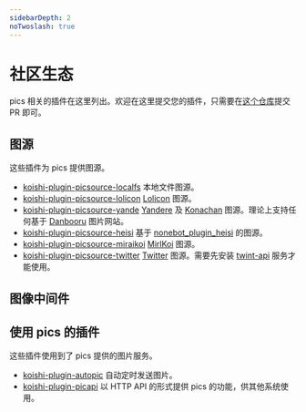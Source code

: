 ```yaml
---
sidebarDepth: 2
noTwoslash: true
---
```


# 社区生态

pics 相关的插件在这里列出。欢迎在这里提交您的插件，只需要在[这个仓库](https://github.com/koishijs/koishijs.github.io)提交 PR 即可。

## 图源

这些插件为 pics 提供图源。

- [koishi-plugin-picsource-localfs](https://npmjs.com/package/koishi-plugin-picsource-localfs) 本地文件图源。
- [koishi-plugin-picsource-lolicon](https://npmjs.com/package/koishi-plugin-picsource-lolicon) [Lolicon](https://api.lolicon.app/) 图源。
- [koishi-plugin-picsource-yande](https://npmjs.com/package/koishi-plugin-picsource-yande) [Yandere](https://yande.re/) 及 [Konachan](https://konachan.com) 图源。理论上支持任何基于 [Danbooru](https://danbooru.donmai.us/) 图片网站。
- [koishi-plugin-picsource-heisi](https://npmjs.com/package/koishi-plugin-picsource-heisi) 基于 [nonebot_plugin_heisi](https://github.com/yzyyz1387/nonebot_plugin_heisi) 的图源。
- [koishi-plugin-picsource-miraikoi](https://npmjs.com/package/koishi-plugin-picsource-miraikoi) [MirlKoi](https://iw233.cn/main.html) 图源。
- [koishi-plugin-picsource-twitter](https://npmjs.com/package/koishi-plugin-picsource-twitter) [Twitter](https://twitter.com/) 图源。需要先安装 [twint-api](https://code.mycard.moe/nanahira/twint-api) 服务才能使用。

## 图像中间件

## 使用 pics 的插件

这些插件使用到了 pics 提供的图片服务。

- [koishi-plugin-autopic](https://npmjs.com/package/koishi-plugin-autopic) 自动定时发送图片。
- [koishi-plugin-picapi](https://npmjs.com/package/koishi-plugin-picapi) 以 HTTP API 的形式提供 pics 的功能，供其他系统使用。
